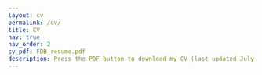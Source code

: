 ```yaml
---
layout: cv
permalink: /cv/
title: CV
nav: true
nav_order: 2
cv_pdf: FDB_resume.pdf
description: Press the PDF button to download my CV (last updated July 2025)
---
```

